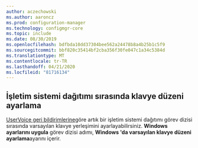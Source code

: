 ```yaml
---
author: aczechowski
ms.author: aaroncz
ms.prod: configuration-manager
ms.technology: configmgr-core
ms.topic: include
ms.date: 08/30/2019
ms.openlocfilehash: bdfbda10dd37304bee562a24478b8a4b25b1c5f9
ms.sourcegitcommit: bbf820c35414bf2cba356f30fe047c1a34c5384d
ms.translationtype: MT
ms.contentlocale: tr-TR
ms.lasthandoff: 04/21/2020
ms.locfileid: "81716134"
---
```

## <a name="set-keyboard-layout-during-os-deployment"></a><a name="bkmk_osd"></a>İşletim sistemi dağıtımı sırasında klavye düzeni ayarlama

<!--5138936-->

[UserVoice geri bildirimlerine](https://configurationmanager.uservoice.com/forums/300492-ideas/suggestions/38355292-add-keyboard-layout-settings-in-the-apply-windows)göre artık bir işletim sistemi dağıtımı görev dizisi sırasında varsayılan klavye yerleşimini ayarlayabilirsiniz. **Windows ayarlarını uygula** görev dizisi adımı, **Windows 'da varsayılan klavye düzeni ayarlama**ayarını içerir.
